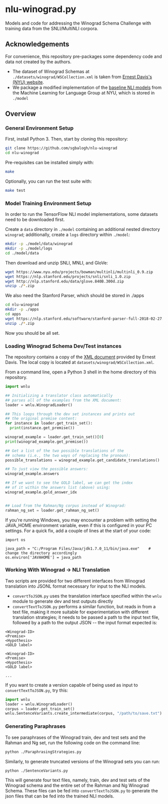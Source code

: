 # nlu-winograd.py
Models and code for addressing the Winograd Schema Challenge with training data from the SNLI/MultiNLI corpora.

## Acknowledgements

For convenience, this repository pre-packages some dependency code and data not created by the authors.

- The dataset of Winograd Schemas at `./datasets/winograd/WSCollection.xml` is taken from [Ernest Davis's (NYU) website](https://cs.nyu.edu/faculty/davise/papers/WinogradSchemas/WS.html).
- We package a modified implementation of the [baseline NLI models](https://github.com/nyu-mll/multiNLI) from the Machine Learning for Language Group at NYU, which is stored in `./model`


## Overview

### General Environment Setup

First, install Python 3. Then, start by cloning this repository:

```bash
git clone https://github.com/sgbalogh/nlu-winograd
cd nlu-winograd
```

Pre-requisites can be installed simply with:

```bash
make
```

Optionally, you can run the test suite with:
```bash
make test
```

### Model Training Environment Setup

In order to run the TensorFlow NLI model implementations, some datasets need to be downloaded first.

Create a `data` directory in `./model` containing an additional nested directory `winograd`; additionally, create a `logs` directory within `./model`:

```bash
mkdir -p ./model/data/winograd
mkdir -p ./model/logs
cd ./model/data
```

Then download and unzip SNLI, MNLI, and GloVe:
```bash
wget https://www.nyu.edu/projects/bowman/multinli/multinli_0.9.zip
wget https://nlp.stanford.edu/projects/snli/snli_1.0.zip
wget http://nlp.stanford.edu/data/glove.840B.300d.zip
unzip ./*.zip
```

We also need the Stanford Parser, which should be stored in ./apps

```bash
cd nlu-winograd
mkdir -p ./apps
cd apps
wget https://nlp.stanford.edu/software/stanford-parser-full-2018-02-27.zip
unzip ./*.zip
```

Now you should be all set.

### Loading Winograd Schema Dev/Test instances

The repository contains a copy of the [XML document](https://cs.nyu.edu/faculty/davise/papers/WinogradSchemas/WSCollection.xml) provided by Ernest Davis. The local copy is located at `datasets/winograd/WSCollection.xml`.

From a command line, open a Python 3 shell in the home directory of this repository.

```python
import wnlu

## Initializing a translator class automatically
## parses all of the examples from the XML document:
loader = wnlu.WinogradLoader()

## This loops through the dev set instances and prints out
## the original premise content:
for instance in loader.get_train_set():
  print(instance.get_premise())

winograd_example = loader.get_train_set()[0]
print(winograd_example.get_premise())

## Get a list of the two possible translations of the
## schema (i.e., the two ways of replacing the pronoun):
possible_translations = winograd_example.get_candidate_translations()

## To just view the possible answers:
winograd_example.answers

## If we want to see the GOLD label, we can get the index
## of it within the answers list (above) using:
winograd_example.gold_answer_idx


## Load from the Rahman/Ng corpus instead of Winograd:
rahman_ng_set = loader.get_rahman_ng_set()
```

If you're running Windows, you may encounter a problem with setting the JAVA_HOME environment variable, even if this is configured in your PC settings. For a quick fix, add a couple of lines at the start of your code:
```
import os

java_path = "C:/Program Files/Java/jdk1.7.0_11/bin/java.exe" 	# change the directory accordingly
os.environ['JAVAHOME'] = java_path

```

### Working With Winograd -> NLI Translation

Two scripts are provided for two different interfaces from Winograd translation into JSONL format necessary for input to the NLI models.

- `convertToJSON.py` uses the translation interface specified within the `wnlu` module to generate dev and test outputs directly
- `convertTextToJSON.py` performs a similar function, but reads in from a text file, making it more suitable for experimentation with different translation strategies; it needs to be passed a path to the input text file, followed by a path to the output JSON -- the input format expected is:

```
<Winograd-ID>
<Premise>
<Hypothesis>
<GOLD label>

<Winograd-ID>
<Premise>
<Hypothesis>
<GOLD label>

...
```
  
If you want to create a version capable of being used as input to `convertTextToJSON.py`, try this:

```python
import wnlu
loader = wnlu.WinogradLoader()
corpus = loader.get_train_set()
wnlu.SentenceVariants.create_intermediate(corpus, "/path/to/save.txt")

```
### Generating Paraphrases

To see paraphrases of the Winograd train, dev and test sets and the Rahman and Ng set, run the following code on the command line:

```bash
python ./ParaphrasingStrategies.py

```

Similarly, to generate truncated versions of the Winograd sets you can run:

```bash
python ./SentenceVariants.py

```
This will generate four text files, namely, train, dev and test sets of the Winograd schema and the entire set of the Rahman and Ng Winograd Schema. These files can be fed into `convertTextToJSON.py` to generate the json files that can be fed into the trained NLI models.



